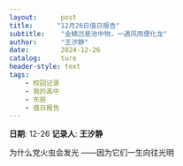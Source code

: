 ```yaml
---
layout:      post
title:      "12月26日值日报告"
subtitle:    "金鳞岂是池中物，一遇风雨便化龙"
author:      "王汐静"
date:        2024-12-26
catalog:     ture
header-style: text
tags: 
    - 校园记录
    - 我的高中
    - 东辰
    - 值日报告
---
```


**日期**: 12-26
**记录人**: **王汐静**

为什么党火虫会发光 ——因为它们一生向往光明
